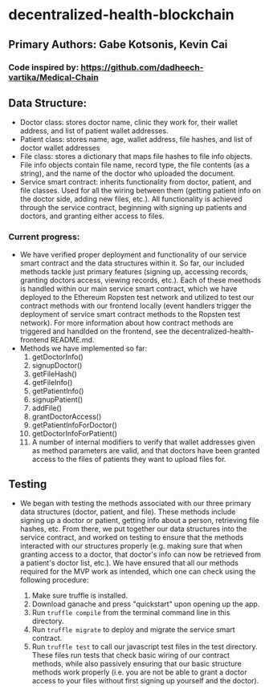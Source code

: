 # decentralized-health-blockchain

## Primary Authors: Gabe Kotsonis, Kevin Cai
### Code inspired by: https://github.com/dadheech-vartika/Medical-Chain


## Data Structure:
- Doctor class: stores doctor name, clinic they work for, their wallet address, and list of patient wallet addresses.
- Patient class: stores name, age, wallet address, file hashes, and list of doctor wallet addresses
- File class: stores a dictionary that maps file hashes to file info objects. File info objects contain file name, record type, the file contents (as a string), and the name of the doctor who uploaded the document.
- Service smart contract: inherits functionality from doctor, patient, and file classes. Used for all the wiring between them (getting patient info on the doctor side, adding new files, etc.). All functionality is achieved through the service contract, beginning with signing up patients and doctors, and granting either access to files.

### Current progress:
- We have verified proper deployment and functionality of our service smart contract and the data structures within it. So far, our included methods tackle just primary features (signing up, accessing records, granting doctors access, viewing records, etc.). Each of these meethods is handled within our main service smart contract, which we have deployed to the Ethereum Ropsten test network and utilized to test our contract methods with our frontend locally (event handlers trigger the deployment of service smart contract methods to the Ropsten test network). For more information about how contract methods are triggered and handlded on the frontend, see the decentralized-health-frontend README.md.
- Methods we have implemented so far:
    1. getDoctorInfo()
    2. signupDoctor()
    3. getFileHash()
    4. getFileInfo()
    5. getPatientInfo()
    6. signupPatient()
    7. addFile()
    8. grantDoctorAccess()
    9. getPatientInfoForDoctor()
    10. getDoctorInfoForPatient()
    11. A number of internal modifiers to verify that wallet addresses given as method parameters are valid, and that doctors have been granted access to the files of patients they want to upload files for.

## Testing
- We began with testing the methods associated with our three primary data structures (doctor, patient, and file). These methods include signing up a doctor or patient, getting info about a person, retrieving file hashes, etc. From there, we put together our data structures into the service contract, and worked on testing to ensure that the methods interacted with our structures properly (e.g. making sure that when granting access to a doctor, that doctor's info can now be retrieved from a patient's doctor list, etc.). We have ensured that all our methods required for the MVP work as intended, which one can check using the following procedure:

    1. Make sure truffle is installed.
    2. Download ganache and press "quickstart" upon opening up the app.
    3. Run `truffle compile` from the terminal command line in this directory.
    4. Run `truffle migrate` to deploy and migrate the service smart contract.
    5. Run `truffle test` to call our javascript test files in the test directory. These files run tests that check basic wiring of our contract methods, while also passively ensuring that our basic structure methods work properly (i.e. you are not be able to grant a doctor access to your files without first signing up yourself and the doctor).